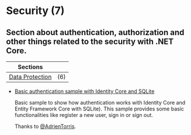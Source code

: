 # Security (7)


Section about authentication, authorization and other things related to the security with .NET Core.
----------------------------------------------------------------------------------------------------

| Sections                                                       |     |
|----------------------------------------------------------------|-----|
| [Data Protection](/projects/security/dataprotection)           | (6) |


 * [Basic authentication sample with Identity Core and SQLite](/projects/security/authentication-with-identity)
 
    Basic sample to show how authentication works with Identity Core and Entity Framework Core with SQLite). This sample provides some basic functionalities like register a new user, sign in or sign out.

    Thanks to [@AdrienTorris](https://twitter.com/AdrienTorris).